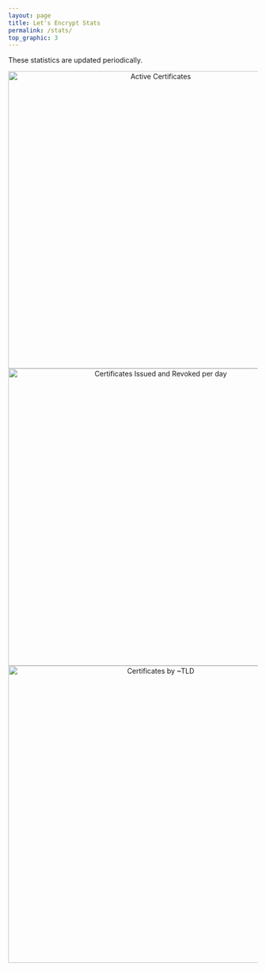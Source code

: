 ```yaml
---
layout: page
title: Let's Encrypt Stats
permalink: /stats/
top_graphic: 3
---
```


These statistics are updated periodically.

<div class="figure">
  <a href="https://plot.ly/~letsencrypt/7/" target="_blank" title="Active Certificates" style="display: block; text-align: center;"><img src="https://plot.ly/~letsencrypt/7.png" alt="Active Certificates" style="max-width: 100%;width: 600px;"  width="600" onerror="this.onerror=null;this.src='https://plot.ly/404.png';" /></a>
  <script data-plotly="letsencrypt:7"  src="https://plot.ly/embed.js" async></script>
</div>

<div class="figure">
  <a href="https://plot.ly/~letsencrypt/9/" target="_blank" title="Certificates Issued and Revoked per day" style="display: block; text-align: center;"><img src="https://plot.ly/~letsencrypt/9.png" alt="Certificates Issued and Revoked per day" style="max-width: 100%;width: 600px;"  width="600" onerror="this.onerror=null;this.src='https://plot.ly/404.png';" /></a>
  <script data-plotly="letsencrypt:9"  src="https://plot.ly/embed.js" async></script>
</div>

<div class="figure">
  <a href="https://plot.ly/~letsencrypt/20/" target="_blank" title="Certificates by ~TLD" style="display: block; text-align: center;"><img src="https://plot.ly/~letsencrypt/20.png" alt="Certificates by ~TLD" style="max-width: 100%;width: 600px;"  width="600" onerror="this.onerror=null;this.src='https://plot.ly/404.png';" /></a>
  <script data-plotly="letsencrypt:20"  src="https://plot.ly/embed.js" async></script>
</div>
